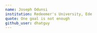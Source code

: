 ```yaml
---
name: Joseph Odunsi
institution: Redeemer's University, Ede
quote: One goal is not enough
github_user: dhatguy
---
```

